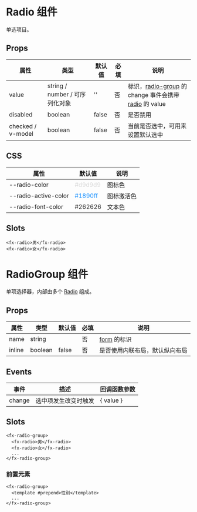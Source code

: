 # <a name="Radio">Radio 组件</a>

单选项目。

## Props

| 属性              | 类型                           | 默认值 | 必填 | 说明                                                                                                 |
| ----------------- | ------------------------------ | ------ | ---- | ---------------------------------------------------------------------------------------------------- |
| value             | string / number / 可序列化对象 | ''     | 否   | 标识，[radio-group](./README.RadioGroup.md) 的 change 事件会携带 [radio](./README.Radio.md) 的 value |
| disabled          | boolean                        | false  | 否   | 是否禁用                                                                                             |
| checked / v-model | boolean                        | false  | 否   | 当前是否选中，可用来设置默认选中                                                                     |

## CSS

| 属性                 | 默认值                             | 说明       |
| -------------------- | ---------------------------------- | ---------- |
| --radio-color        | <font color=#d9d9d9>#d9d9d9</font> | 图标色     |
| --radio-active-color | <font color=#1890ff>#1890ff</font> | 图标激活色 |
| --radio-font-color   | <font color=#262626>#262626</font> | 文本色     |

## Slots

```
<fx-radio>男</fx-radio>
<fx-radio>女</fx-radio>
```

# <a name="RadioGroup">RadioGroup 组件</a>

单项选择器，内部由多个 [Radio](./README.Radio.md#Radio) 组成。

## Props

| 属性   | 类型    | 默认值 | 必填 | 说明                            |
| ------ | ------- | ------ | ---- | ------------------------------- |
| name   | string  |        | 否   | [form](./README.Form.md) 的标识 |
| inline | boolean | false  | 否   | 是否使用内联布局，默认纵向布局  |

## Events

| 事件   | 描述                 | 回调函数参数 |
| ------ | -------------------- | ------------ |
| change | 选中项发生改变时触发 | { value }    |

## Slots

```
<fx-radio-group>
  <fx-radio>男</fx-radio>
  <fx-radio>女</fx-radio>
  ...
</fx-radio-group>
```

### 前置元素

```
<fx-radio-group>
  <template #prepend>性别</template>
  ...
</fx-radio-group>
```
